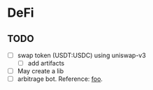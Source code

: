 # DeFi

## TODO

- [ ] swap token (USDT:USDC) using uniswap-v3
  - [ ] add artifacts
- [ ] May create a lib
- [ ] arbitrage bot. Reference: [foo](../advanced/examples/uniswap_u256/ethers_profit.rs).
